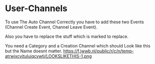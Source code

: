 # User-Channels

To use The Auto Channel Correctly you have to add these two Events (Channel Create Event, Channel Leave Event).

Also you have to replace the stuff which is marked to replace.

You need a Category and a Creation Channel which should Look like this but the Name doesnt matter.
https://f.jwwb.nl/public/r/c/n/temp-atrwjxcyituluiqcvwtj/LOOKSLIKETHIS-1.png
